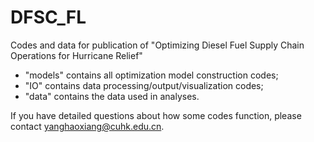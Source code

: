 # DFSC_FL

Codes and data for publication of "Optimizing Diesel Fuel Supply Chain Operations for Hurricane Relief"

- "models" contains all optimization model construction codes;
- "IO" contains data processing/output/visualization codes;
- "data" contains the data used in analyses.

If you have detailed questions about how some codes function, please contact yanghaoxiang@cuhk.edu.cn.
